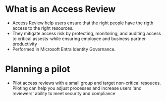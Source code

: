 # What is an Access Review
- Access Review help users ensure that the right people have the rigth access to the right resources.
- They mitigate access risk by protecting, monitoring, and auditing access to critical assests-while ensuring employee and business partner productivity
- Performed in Microsoft Entra Identity Governance.
# Planning a pilot
- Pilot access reviews with a small group and target non-critical resouces. Piloting can help you adjust processes and increase users 'and reviewers' ability to meet security and compliance 